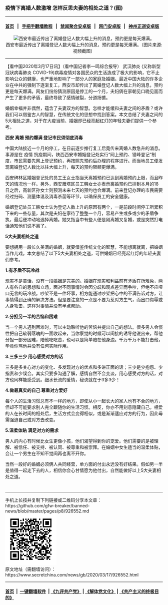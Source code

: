 ### 疫情下离婚人数激增 怎样反思夫妻的相处之道？(图)
------------------------

#### [首页](https://github.com/gfw-breaker/banned-news/blob/master/README.md) &nbsp;&nbsp;|&nbsp;&nbsp; [手把手翻墙教程](https://github.com/gfw-breaker/guides/wiki) &nbsp;&nbsp;|&nbsp;&nbsp; [禁闻聚合安卓版](https://github.com/gfw-breaker/bn-android) &nbsp;&nbsp;|&nbsp;&nbsp; [网门安卓版](https://github.com/oGate2/oGate) &nbsp;&nbsp;|&nbsp;&nbsp; [神州正道安卓版](https://github.com/SzzdOgate/update) 



<div class="article_right" style="fone-color:#000">
 <p style="text-align:center">
  <img alt="西安市最近传出了离婚登记人数大幅上升的消息，预约更是每天爆满。" src="//img3.secretchina.com/pic/2020/3-14/p2647541a819571860-ss.jpg" style="height:337px; width:600px"/>
  <br>
   西安市最近传出了离婚登记人数大幅上升的消息，预约更是每天爆满。（图片来源:视频截图）
   <span id="hideid" name="hideid" style="color:red;display:none;">
    <span href="https://www.secretchina.com">
    </span>
   </span>
  </br>
 </p>
 <div id="txt-mid1-t21-2017">
  

---


  </div>
 </div>
 <p>
  【看中国2020年3月17日讯】（看中国记者李一鸣综合报导）
  <span href="https://www.secretchina.com/news/gb/tag/武汉肺炎" target="_blank">
   武汉肺炎
  </span>
  (又称新型冠状病毒肺炎 COVID-19)病毒疫情对各国民众的生活造成了极大的影响，它不止影响公众的健康，也严重地影响了一部分人的家庭及婚姻。最近中国大陆的许多企业在中共的强制下逐渐复工，西安市却传出了离婚登记人数大幅上升的消息，预约更是每天爆满。网友们纷纷猜测原因是停工的一个月，夫妇俩在家朝见口晚见面而产生了更多的矛盾，最终导致了感情破裂，分道扬镳。
  <span id="hideid" name="hideid" style="color:red;display:none;">
   <span href="https://www.secretchina.com">
   </span>
  </span>
 </p>
 <p>
  婚姻幸福并非偶然，蕴含了夫妻双方的智慧。怎样才能缓和夫妻之间的矛盾？或许我们可以借鉴古人的智慧，在传统文化的思想中找到答案。本文总结了夫妻之间的5大相处之道，对于在大疫当前、婚姻却已经亮起红灯的年轻夫妻们提供一个参考。
 </p>
 <p>
  <strong>
   西安
   <span href="https://www.secretchina.com/news/gb/tag/离婚" target="_blank">
    离婚
   </span>
   预约爆满 登记市民须彻底消毒
  </strong>
 </p>
 <p>
  中国大陆接近一个月的停工，在日前逐步推行复工后竟传来离婚人数急升的消息。事源是在
  <span href="https://www.secretchina.com/news/gb/tag/疫情" target="_blank">
   疫情
  </span>
  抗疫期间，陕西西安市婚姻登记处实行“网上预约、错峰登记”制度，市民需要先网上登记预约，再按照先预约后办理的程序进行。而当地员工便发现离婚登记人数比以往大幅上升，每天的预约限额更爆满。
 </p>
 <p>
  西安碑林区婚姻登记处的员工王女士指当天离婚预约已达到离婚预约上限，而且昨天的情况也一样。另外，西安雁塔区员工韩女士亦表示离婚预约已排到本月的18日之后，高新区孙女士则预测未来七天的预约也会爆满。前来登记办理的市民需要经过扫码、测量体温及消毒杀菌等环节，以确保员工的安全健康。
 </p>
 <p>
  婚姻登记处员工韩女士认为登记人数上升的原因有两个，一是前段时间停工所累积下来的一些存量，其次是夫妇在家待了整整一个月，容易产生或多或少的矛盾争执，最后便冲动地选择离婚。她又指当中有些人便是刚离婚又复婚，或是突然打电话通知他们说不离了。
 </p>
 <p>
  <strong>
   5大夫妻相处之道
  </strong>
 </p>
 <p>
  要想拥用一段长久美满的婚姻，就要借鉴传统文化的智慧，不能想离就离，把婚姻当作儿戏。本文总结了以下5大夫妻相处之道，可供婚姻已经亮起红灯的年轻夫妻们参考。
 </p>
 <p>
  <strong>
   1.有矛盾不玩冷战
  </strong>
 </p>
 <p>
  现实不是童话，没有一段婚姻是完美的。婚姻在现实和利益前有矛盾在所难免，两人有各自的思想和立场，面对不同事情时会因分歧和观点差异而争吵，但绝不应哑口无言的玩冷战。吵架不是一件坏事，相方能通过吵架把心中的不满告诉对方，让事情得到正确的解决方法。但是要注意的一点是不要为惹对方生气，而出口侮辱或人身攻击，这样对事情并没有半点帮助。
 </p>
 <p>
  <strong>
   2.分担另一半的苦恼和困难
  </strong>
 </p>
 <p>
  当一个男人遇到困难时，可以主动聆听他的苦恼并提出自己的想法。很多男人会惯性把自己软弱落魄的一面收起来，当你察觉的时候可以间接的诱导他说出来，帮他分担一部分困难，陪他吃吃苦，也可以是简单陪在他身边。千万千万不能打击他，毕竟你骂他并没有任何实际作用。
 </p>
 <p>
  <strong>
   3.三多三少 用心感受对方的话
  </strong>
 </p>
 <p>
  三多是多关心对方的变化、多发现对方的优点和多讲正面的话；三少是少抱怨、少指责和少误会。其实只要多沟通了解，感情自然不会变淡，用心感受对方的话，对方也同样能感受到。细水长流的爱情，秘诀就在于3多3少！
 </p>
 <p>
  <strong>
   4.做最真实的自己 尊重对方爱好
  </strong>
 </p>
 <p>
  每个人的生活习惯总有不一样的地方，即使从小一起长大的家人也有不合的地方，但却不可能要求别人完全跟随你的生活习惯。相反，你亦不用刻意隐藏自己。相爱的人在长时间的相处后，生活方式会变得相似，或是渐渐适应对方的行为，因此毋需强迫自己或对方去改变。
 </p>
 <p>
  <strong>
   5.温柔体贴 满足对方的需求
  </strong>
 </p>
 <p>
  男人的内心有时候比女生更像小孩，他们渴望得到你的宠爱。他们需要的是被理解、被信任、被支持、被认同、被尊重和被崇拜。在婚姻中女生适当的温柔体贴，会让一个男生在不知不觉间再也离不开你。
 </p>
 <p>
  当然一段好的婚姻必须俩人共同经营，单方面的付出永远没有好结果。假如另一半是值得一起走下去的人，相信你会心甘情愿为他付出，自然能做好以上5大夫妻相处之道。
  <center>
   <div>
    <div id="txt-mid2-t22-2017" style="display: block;  max-height: 351px;  overflow: hidden;">
     <div id="SC-21xxx">
     </div>
     <ins class="adsbygoogle" data-ad-client="ca-pub-1276641434651360" data-ad-format="auto" data-ad-slot="4301710469" data-full-width-responsive="true" style="display:block">
     </ins>
    </div>
   </div>
  </center>
  <div style="padding-top:12px;">
  </div>
 </p>
</div>

<hr/>
手机上长按并复制下列链接或二维码分享本文章：<br/>
https://github.com/gfw-breaker/banned-news/blob/master/pages/p8/926552.md <br/>
<a href='https://github.com/gfw-breaker/banned-news/blob/master/pages/p8/926552.md'><img src='https://github.com/gfw-breaker/banned-news/blob/master/pages/p8/926552.md.png'/></a> <br/>
原文地址（需翻墙访问）：https://www.secretchina.com/news/gb/2020/03/17/926552.html


------------------------
#### [首页](https://github.com/gfw-breaker/banned-news/blob/master/README.md) &nbsp;|&nbsp; [一键翻墙软件](https://github.com/gfw-breaker/nogfw/blob/master/README.md) &nbsp;| [《九评共产党》](https://github.com/gfw-breaker/9ping.md/blob/master/README.md#九评之一评共产党是什么) | [《解体党文化》](https://github.com/gfw-breaker/jtdwh.md/blob/master/README.md) | [《共产主义的终极目的》](https://github.com/gfw-breaker/gczydzjmd.md/blob/master/README.md)


<img src='http://gfw-breaker.win/banned-news/pages/p8/926552.md' width='0px' height='0px'/>